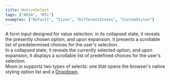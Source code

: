 ```yaml
---
title: NativeSelect
tags: ["ARIA", "RTL"]
examples: ["Default", "Sizes", "DifferentStates", "CustomStyles"]
---
```


A form input designed for value selection: in its collapsed state, it reveals the presently chosen option, and upon expansion, it presents a scrollable list of predetermined choices for the user's selection.
<br/>
In a collapsed state, it reveals the currently selected option, and upon expansion, it displays a scrollable list of predefined choices for the user's selection.
<br/>
Moon.io supports two types of selects: one that opens the browser's native styling option list and a [Dropdown](https://moon.io/components/dropdown).
